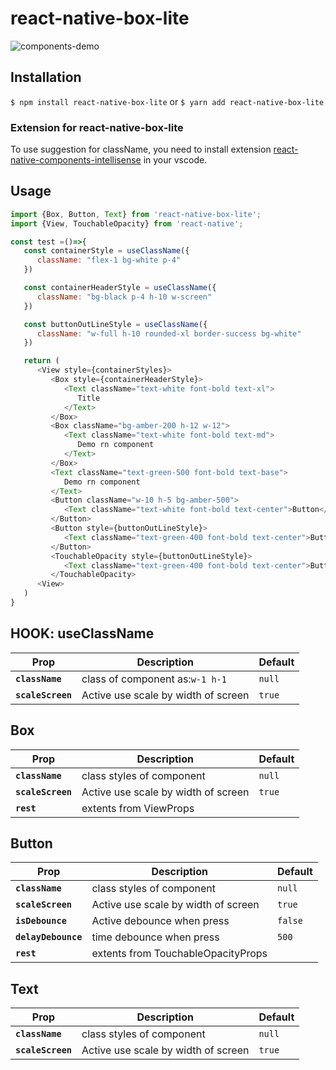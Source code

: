 # react-native-box-lite

![components-demo](https://github.com/sangyuo/react-native-components/blob/main/src/example/example-1.png)

## Installation

`$ npm install react-native-box-lite`
or
`$ yarn add react-native-box-lite`

### Extension for react-native-box-lite

To use suggestion for className, you need to install extension [react-native-components-intellisense](https://marketplace.visualstudio.com/items?itemName=SangYuo.react-native-components-intellisense) in your vscode.

## Usage

```js
import {Box, Button, Text} from 'react-native-box-lite';
import {View, TouchableOpacity} from 'react-native';

const test =()=>{
   const containerStyle = useClassName({
      className: "flex-1 bg-white p-4"
   })

   const containerHeaderStyle = useClassName({
      className: "bg-black p-4 h-10 w-screen"
   })

   const buttonOutLineStyle = useClassName({
      className: "w-full h-10 rounded-xl border-success bg-white"
   })

   return (
      <View style={containerStyles}>
         <Box style={containerHeaderStyle}>
            <Text className="text-white font-bold text-xl">
               Title
            </Text>
         </Box>
         <Box className="bg-amber-200 h-12 w-12">
            <Text className="text-white font-bold text-md">
               Demo rn component
            </Text>
         </Box>
         <Text className="text-green-500 font-bold text-base">
            Demo rn component
         </Text>
         <Button className="w-10 h-5 bg-amber-500">
            <Text className="text-white font-bold text-center">Button</Text>
         </Button>
         <Button style={buttonOutLineStyle}>
            <Text className="text-green-400 font-bold text-center">Button outline</Text>
         </Button>
         <TouchableOpacity style={buttonOutLineStyle}>
            <Text className="text-green-400 font-bold text-center">Button outline</Text>
         </TouchableOpacity>
      <View>
   )
}

```

## HOOK: useClassName

| Prop              | Description                         | Default |
| ----------------- | ----------------------------------- | ------- |
| **`className`**   | class of component as:`w-1 h-1`     | `null`  |
| **`scaleScreen`** | Active use scale by width of screen | `true`  |


## Box

| Prop              | Description                         | Default |
| ----------------- | ----------------------------------- | ------- |
| **`className`**   | class styles of component           | `null`  |
| **`scaleScreen`** | Active use scale by width of screen | `true`  |
| **`rest`**        | extents from ViewProps              |         |

## Button

| Prop                | Description                         | Default |
| ------------------- | ----------------------------------- | ------- |
| **`className`**     | class styles of component           | `null`  |
| **`scaleScreen`**   | Active use scale by width of screen | `true`  |
| **`isDebounce`**    | Active debounce when press          | `false` |
| **`delayDebounce`** | time debounce when press            | `500`   |
| **`rest`**          | extents from TouchableOpacityProps  |         |

## Text

| Prop              | Description                         | Default |
| ----------------- | ----------------------------------- | ------- |
| **`className`**   | class styles of component           | `null`  |
| **`scaleScreen`** | Active use scale by width of screen | `true`  |
